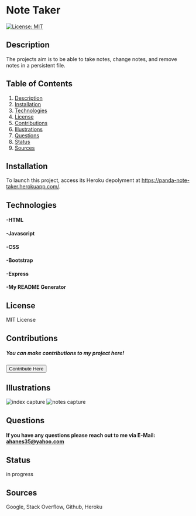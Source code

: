 # Note Taker
[![License: MIT](https://img.shields.io/badge/License-MIT-yellow.svg)](https://opensource.org/licenses/MIT)
## Description <a name="description"></a>
The projects aim is to be able to take notes, change notes, and remove notes in a persistent file.
## Table of Contents
1. [Description](#description)
2. [Installation](#installation)
3. [Technologies](#technologies)
4. [License](#license)
5. [Contributions](#contributions)
6. [Illustrations](#illustrations)
7. [Questions](#questions)
8. [Status](#status)
9. [Sources](#sources)
## Installation <a name="installation"></a>
To launch this project, access its Heroku depolyment at https://panda-note-taker.herokuapp.com/.
## Technologies <a name="technologies"></a>
#### -HTML
#### -Javascript
#### -CSS
#### -Bootstrap
#### -Express
#### -My README Generator
## License <a name="license"></a>
MIT License
## Contributions <a name="contributions"></a>
##### You can make contributions to my project here! 
 <button target=_blank href="https://github.com/amandajean007">Contribute Here</button>
## Illustrations <a name="illustrations"></a>
![index capture](https://user-images.githubusercontent.com/85036414/132967951-cbcb000c-bc8a-4623-9afd-b858bd057de0.PNG)
![notes capture](https://user-images.githubusercontent.com/85036414/132967954-b43d2050-7b9a-4ae1-8972-555edd8ca7d9.PNG)
## Questions <a name="questions"></a>
#### If you have any questions please reach out to me via E-Mail: ahanes35@yahoo.com
## Status <a name="status"></a>
in progress
## Sources <a name="sources"></a>
Google, Stack Overflow, Github, Heroku
